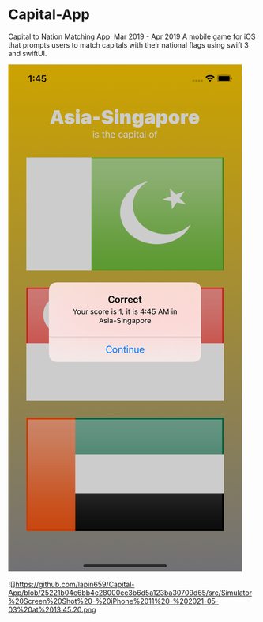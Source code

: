 # Capital-App

Capital to Nation Matching App ​ Mar 2019 - Apr 2019
A mobile game for iOS that prompts users to match capitals with their national flags using swift 3 and swiftUI.

![](https://github.com/lapin659/Capital-App/blob/d68e7fe7d7c5afb929a56a4c276c21966d6735fd/src/Simulator%20Screen%20Shot%20-%20iPhone%2011%20-%202021-05-03%20at%2013.45.08.png)

![]https://github.com/lapin659/Capital-App/blob/25221b04e6bb4e28000ee3b6d5a123ba30709d65/src/Simulator%20Screen%20Shot%20-%20iPhone%2011%20-%202021-05-03%20at%2013.45.20.png
